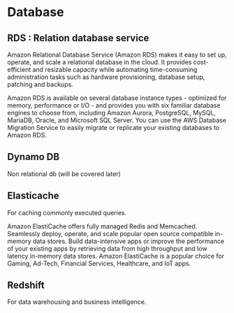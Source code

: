 # Database

## RDS : Relation database service

Amazon Relational Database Service (Amazon RDS) makes it easy to set up, operate, and scale a relational database in the cloud. It provides cost-efficient and resizable capacity while automating time-consuming administration tasks such as hardware provisioning, database setup, patching and backups.

Amazon RDS is available on several database instance types - optimized for memory, performance or I/O - and provides you with six familiar database engines to choose from, including Amazon Aurora, PostgreSQL, MySQL, MariaDB, Oracle, and Microsoft SQL Server. You can use the AWS Database Migration Service to easily migrate or replicate your existing databases to Amazon RDS.

## Dynamo DB

Non relational db (will be covered later)

## Elasticache

For caching commonly executed queries.

Amazon ElastiCache offers fully managed Redis and Memcached. Seamlessly deploy, operate, and scale popular open source compatible in-memory data stores. Build data-intensive apps or improve the performance of your existing apps by retrieving data from high throughput and low latency in-memory data stores. Amazon ElastiCache is a popular choice for Gaming, Ad-Tech, Financial Services, Healthcare, and IoT apps.

## Redshift

For data warehousing and business intelligence.
